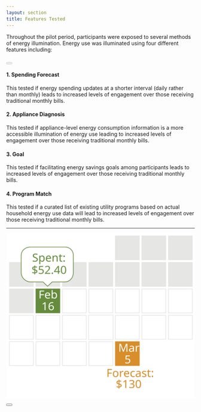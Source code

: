 ```yaml
---
layout: section
title: Features Tested
---
```


<p>Throughout the pilot period, participants were exposed to several methods of energy illumination. Energy use was illuminated using four different features including:</p>

<!-- Try carousel from scratch --> 
<div class="featureCarousel">
	<div class="row">
		<div class="col-xs-10 col-xs-offset-1">
			<div class="carouselContainer">
				<button type="button" id="prevFeature" class="carouselButton" disabled="true"><i class="fa fa-chevron-left"></i></button>
				<div id="spendingDescription" class="featureDescriptions">
					<h4>1. Spending Forecast</h4>
					<p>This tested if energy spending updates at a shorter interval (daily rather than monthly) leads to increased levels of engagement over those receiving traditional monthly bills.</p>
				</div>
				<div id="applianceDescription" class="featureDescriptions hidden">
					<h4>2. Appliance Diagnosis</h4>
					<p>This tested if appliance-level energy consumption information is a more accessible illumination of energy use leading to increased levels of engagement over those receiving traditional monthly bills.</p>
				</div>
				<div id="goalDescription" class="featureDescriptions hidden">
					<h4>3. Goal</h4>
					<p>This tested if facilitating energy savings goals among participants leads to increased levels of engagement over those receiving traditional monthly bills.</p>
				</div>
				<div id="programDescription" class="featureDescriptions hidden">
					<h4>4. Program Match</h4>
					<p>This tested if a curated list of existing utility programs based on actual household energy use data will lead to increased levels of engagement over those receiving traditional monthly bills.</p>
				</div>
				<hr>
				<img id="featureImg" src="img/spending-forecast.svg" class="img-responsive">
				<button type="button" id="nextFeature" class="carouselButton"><i class="fa fa-chevron-right"></i></button>
			</div>
		</div>
	</div>	
</div>

